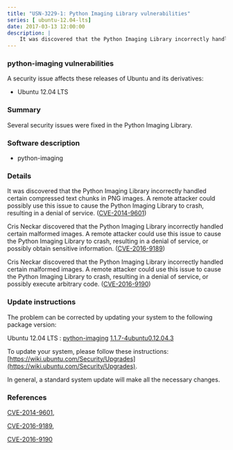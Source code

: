 ```yaml
---
title: "USN-3229-1: Python Imaging Library vulnerabilities"
series: [ ubuntu-12.04-lts]
date: 2017-03-13 12:00:00
description: |
    It was discovered that the Python Imaging Library incorrectly handled certain compressed text chunks in PNG images. A remote attacker could possibly use this issue to cause the Python Imaging Library to crash, resulting in a denial of service. ([CVE-2014-9601](http://people.ubuntu.com/~ubuntu-security/cve/CVE-2014-9601))
--- 
```

 
### python-imaging vulnerabilities

A security issue affects these releases of Ubuntu and its derivatives:

* Ubuntu 12.04 LTS

### Summary

Several security issues were fixed in the Python Imaging Library. 

### Software description

* python-imaging 

### Details

It was discovered that the Python Imaging Library incorrectly handled certain compressed text chunks in PNG images. A remote attacker could possibly use this issue to cause the Python Imaging Library to crash, resulting in a denial of service. ([CVE-2014-9601](http://people.ubuntu.com/~ubuntu-security/cve/CVE-2014-9601))

Cris Neckar discovered that the Python Imaging Library incorrectly handled certain malformed images. A remote attacker could use this issue to cause the Python Imaging Library to crash, resulting in a denial of service, or possibly obtain sensitive information. ([CVE-2016-9189](http://people.ubuntu.com/~ubuntu-security/cve/CVE-2016-9189))

Cris Neckar discovered that the Python Imaging Library incorrectly handled certain malformed images. A remote attacker could use this issue to cause the Python Imaging Library to crash, resulting in a denial of service, or possibly execute arbitrary code. ([CVE-2016-9190](http://people.ubuntu.com/~ubuntu-security/cve/CVE-2016-9190)) 

### Update instructions

The problem can be corrected by updating your system to the following package version:

Ubuntu 12.04 LTS
 : [python-imaging](https://launchpad.net/ubuntu/+source/python-imaging) <span> [1.1.7-4ubuntu0.12.04.3](https://launchpad.net/ubuntu/+source/python-imaging/1.1.7-4ubuntu0.12.04.3) </span> 

To update your system, please follow these instructions: [https://wiki.ubuntu.com/Security/Upgrades](https://wiki.ubuntu.com/Security/Upgrades).

In general, a standard system update will make all the necessary changes. 

### References

 [CVE-2014-9601](http://people.ubuntu.com/~ubuntu-security/cve/CVE-2014-9601), 

 [CVE-2016-9189](http://people.ubuntu.com/~ubuntu-security/cve/CVE-2016-9189), 

 [CVE-2016-9190](http://people.ubuntu.com/~ubuntu-security/cve/CVE-2016-9190)
 
